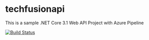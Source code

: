 # techfusionapi
This is a sample .NET Core 3.1 Web API Project with Azure Pipeline

[![Build Status](https://dev.azure.com/info0895/techfusionapi/_apis/build/status/soft-tech-fusion.techfusionapi%20(1)?branchName=master)](https://dev.azure.com/info0895/techfusionapi/_build/latest?definitionId=6&branchName=master)

